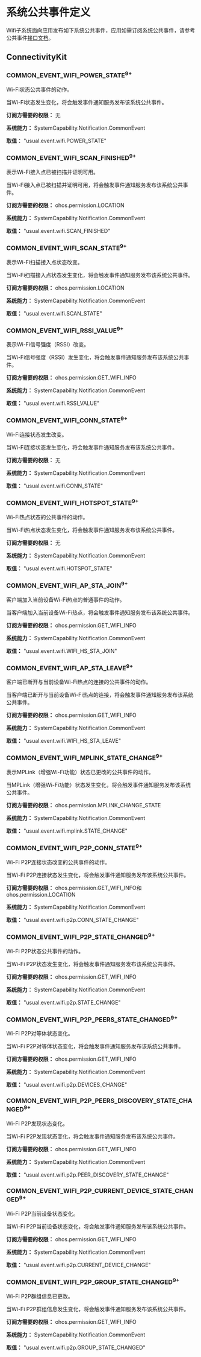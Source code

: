 # 系统公共事件定义

  Wifi子系统面向应用发布如下系统公共事件，应用如需订阅系统公共事件，请参考公共事件[接口文档](../js-apis-commonEventManager.md)。

## ConnectivityKit

### COMMON_EVENT_WIFI_POWER_STATE<sup>9+<sup>

  Wi-Fi状态公共事件的动作。

  当Wi-Fi状态发生变化，将会触发事件通知服务发布该系统公共事件。

**订阅方需要的权限：** 无

**系统能力：** SystemCapability.Notification.CommonEvent

**取值：** "usual.event.wifi.POWER_STATE"


### COMMON_EVENT_WIFI_SCAN_FINISHED<sup>9+<sup>

  表示Wi-Fi接入点已被扫描并证明可用。

  当Wi-Fi接入点已被扫描并证明可用，将会触发事件通知服务发布该系统公共事件。

**订阅方需要的权限：** ohos.permission.LOCATION

**系统能力：** SystemCapability.Notification.CommonEvent

**取值：** "usual.event.wifi.SCAN_FINISHED"


### COMMON_EVENT_WIFI_SCAN_STATE<sup>9+<sup>

  表示Wi-Fi扫描接入点状态改变。

  当Wi-Fi扫描接入点状态发生变化，将会触发事件通知服务发布该系统公共事件。

**订阅方需要的权限：** ohos.permission.LOCATION

**系统能力：** SystemCapability.Notification.CommonEvent

**取值：** "usual.event.wifi.SCAN_STATE"


### COMMON_EVENT_WIFI_RSSI_VALUE<sup>9+<sup>

  表示Wi-Fi信号强度（RSSI）改变。

  当Wi-Fi信号强度（RSSI）发生变化，将会触发事件通知服务发布该系统公共事件。

**订阅方需要的权限：** ohos.permission.GET_WIFI_INFO

**系统能力：** SystemCapability.Notification.CommonEvent

**取值：** "usual.event.wifi.RSSI_VALUE"


### COMMON_EVENT_WIFI_CONN_STATE<sup>9+<sup>

  Wi-Fi连接状态发生改变。

  当Wi-Fi连接状态发生变化，将会触发事件通知服务发布该系统公共事件。

**订阅方需要的权限：** 无

**系统能力：** SystemCapability.Notification.CommonEvent

**取值：** "usual.event.wifi.CONN_STATE"


### COMMON_EVENT_WIFI_HOTSPOT_STATE<sup>9+<sup>

  Wi-Fi热点状态的公共事件的动作。

  当Wi-Fi热点状态发生变化，将会触发事件通知服务发布该系统公共事件。

**订阅方需要的权限：** 无

**系统能力：** SystemCapability.Notification.CommonEvent

**取值：** "usual.event.wifi.HOTSPOT_STATE"


### COMMON_EVENT_WIFI_AP_STA_JOIN<sup>9+<sup>

  客户端加入当前设备Wi-Fi热点的普通事件的动作。

  当客户端加入当前设备Wi-Fi热点，将会触发事件通知服务发布该系统公共事件。

**订阅方需要的权限：** ohos.permission.GET_WIFI_INFO

**系统能力：** SystemCapability.Notification.CommonEvent

**取值：** "usual.event.wifi.WIFI_HS_STA_JOIN"


### COMMON_EVENT_WIFI_AP_STA_LEAVE<sup>9+<sup>

  客户端已断开与当前设备Wi-Fi热点的连接的公共事件的动作。

  当客户端已断开与当前设备Wi-Fi热点的连接，将会触发事件通知服务发布该系统公共事件。

**订阅方需要的权限：** ohos.permission.GET_WIFI_INFO

**系统能力：** SystemCapability.Notification.CommonEvent

**取值：** "usual.event.wifi.WIFI_HS_STA_LEAVE"


### COMMON_EVENT_WIFI_MPLINK_STATE_CHANGE<sup>9+<sup>

  表示MPLink（增强Wi-Fi功能）状态已更改的公共事件的动作。

  当MPLink（增强Wi-Fi功能）状态发生变化，将会触发事件通知服务发布该系统公共事件。

**订阅方需要的权限：** ohos.permission.MPLINK_CHANGE_STATE

**系统能力：** SystemCapability.Notification.CommonEvent

**取值：** "usual.event.wifi.mplink.STATE_CHANGE"


### COMMON_EVENT_WIFI_P2P_CONN_STATE<sup>9+<sup>

  Wi-Fi P2P连接状态改变的公共事件的动作。

  当Wi-Fi P2P连接状态发生变化，将会触发事件通知服务发布该系统公共事件。

**订阅方需要的权限：** ohos.permission.GET_WIFI_INFO和ohos.permission.LOCATION

**系统能力：** SystemCapability.Notification.CommonEvent

**取值：** "usual.event.wifi.p2p.CONN_STATE_CHANGE"


### COMMON_EVENT_WIFI_P2P_STATE_CHANGED<sup>9+<sup>

  Wi-Fi P2P状态公共事件的动作。

  当Wi-Fi P2P状态发生变化，将会触发事件通知服务发布该系统公共事件。

**订阅方需要的权限：** ohos.permission.GET_WIFI_INFO

**系统能力：** SystemCapability.Notification.CommonEvent

**取值：** "usual.event.wifi.p2p.STATE_CHANGE"


### COMMON_EVENT_WIFI_P2P_PEERS_STATE_CHANGED<sup>9+<sup>

  Wi-Fi P2P对等体状态变化。

  当Wi-Fi P2P对等体状态变化，将会触发事件通知服务发布该系统公共事件。

**订阅方需要的权限：** ohos.permission.GET_WIFI_INFO

**系统能力：** SystemCapability.Notification.CommonEvent

**取值：** "usual.event.wifi.p2p.DEVICES_CHANGE"


### COMMON_EVENT_WIFI_P2P_PEERS_DISCOVERY_STATE_CHANGED<sup>9+<sup>

  Wi-Fi P2P发现状态变化。

  当Wi-Fi P2P发现状态变化，将会触发事件通知服务发布该系统公共事件。

**订阅方需要的权限：** ohos.permission.GET_WIFI_INFO

**系统能力：** SystemCapability.Notification.CommonEvent

**取值：** "usual.event.wifi.p2p.PEER_DISCOVERY_STATE_CHANGE"


### COMMON_EVENT_WIFI_P2P_CURRENT_DEVICE_STATE_CHANGED<sup>9+<sup>

  Wi-Fi P2P当前设备状态变化。

  当Wi-Fi P2P当前设备状态变化，将会触发事件通知服务发布该系统公共事件。

**订阅方需要的权限：** ohos.permission.GET_WIFI_INFO

**系统能力：** SystemCapability.Notification.CommonEvent

**取值：** "usual.event.wifi.p2p.CURRENT_DEVICE_CHANGE"


### COMMON_EVENT_WIFI_P2P_GROUP_STATE_CHANGED<sup>9+<sup>

  Wi-Fi P2P群组信息已更改。

  当Wi-Fi P2P群组信息发生变化，将会触发事件通知服务发布该系统公共事件。

**订阅方需要的权限：** ohos.permission.GET_WIFI_INFO

**系统能力：** SystemCapability.Notification.CommonEvent

**取值：** "usual.event.wifi.p2p.GROUP_STATE_CHANGED"